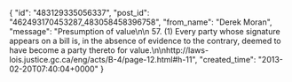  {
   "id": "483129335056337",
   "post_id": "462493170453287_483058458396758",
   "from_name": "Derek Moran",
   "message": "Presumption of value\n\n    57. (1) Every party whose signature appears on a bill is, in the absence of evidence to the contrary, deemed to have become a party thereto for value.\n\nhttp://laws-lois.justice.gc.ca/eng/acts/B-4/page-12.html#h-11",
   "created_time": "2013-02-20T07:40:04+0000"
 }
